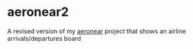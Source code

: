 # aeronear2

A revised version of my [aeronear](https://blog.jgc.org/2021/04/aeronear-ambient-device-showing-nearby.html) project that shows an airline
arrivals/departures board


